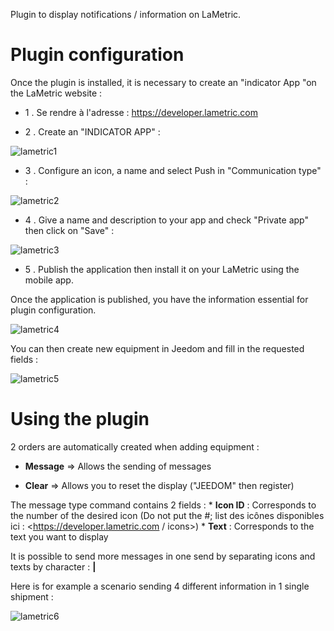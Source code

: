 Plugin to display notifications / information on
LaMetric.

Plugin configuration 
=======================

Once the plugin is installed, it is necessary to create an "indicator
App "on the LaMetric website :

-   1 \. Se rendre à l'adresse : <https://developer.lametric.com>

-   2 \. Create an "INDICATOR APP" :

![lametric1](../images/lametric1.png)

-   3 \. Configure an icon, a name and select Push in "Communication
    type" :

![lametric2](../images/lametric2.png)

-   4 \. Give a name and description to your app and check "Private app"
    then click on "Save" :

![lametric3](../images/lametric3.png)

-   5 \. Publish the application then install it on your LaMetric using
    the mobile app.

Once the application is published, you have the information
essential for plugin configuration.

![lametric4](../images/lametric4.png)

You can then create new equipment in Jeedom and fill in
the requested fields :

![lametric5](../images/lametric5.png)

Using the plugin 
=====================

2 orders are automatically created when adding equipment
:

-   **Message** ⇒ Allows the sending of messages

-   **Clear** ⇒ Allows you to reset the display ("JEEDOM"
    then register)

The message type command contains 2 fields : \* **Icon ID** :
Corresponds to the number of the desired icon (Do not put the \#; list
des icônes disponibles ici : <https://developer.lametric.com / icons>) \*
**Text** : Corresponds to the text you want to display

It is possible to send more messages in one send by separating
icons and texts by character : **|**

Here is for example a scenario sending 4 different information in 1
single shipment :

![lametric6](../images/lametric6.png)
